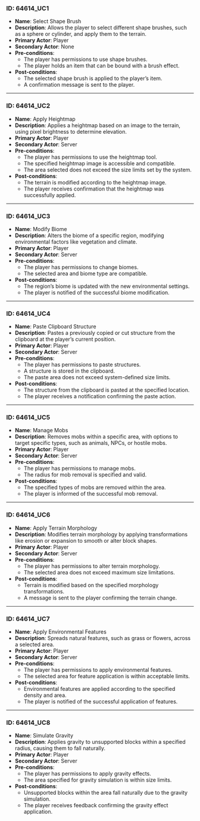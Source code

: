 ### ID: 64614_UC1

- **Name**: Select Shape Brush
- **Description**: Allows the player to select different shape brushes, such as a sphere or cylinder, and apply them to the terrain.
- **Primary Actor**: Player
- **Secondary Actor**: None
- **Pre-conditions**:
    - The player has permissions to use shape brushes.
    - The player holds an item that can be bound with a brush effect.
- **Post-conditions**:
    - The selected shape brush is applied to the player’s item.
    - A confirmation message is sent to the player.

---

### ID: 64614_UC2

- **Name**: Apply Heightmap
- **Description**: Applies a heightmap based on an image to the terrain, using pixel brightness to determine elevation.
- **Primary Actor**: Player
- **Secondary Actor**: Server
- **Pre-conditions**:
    - The player has permissions to use the heightmap tool.
    - The specified heightmap image is accessible and compatible.
    - The area selected does not exceed the size limits set by the system.
- **Post-conditions**:
    - The terrain is modified according to the heightmap image.
    - The player receives confirmation that the heightmap was successfully applied.

---

### ID: 64614_UC3

- **Name**: Modify Biome
- **Description**: Alters the biome of a specific region, modifying environmental factors like vegetation and climate.
- **Primary Actor**: Player
- **Secondary Actor**: Server
- **Pre-conditions**:
    - The player has permissions to change biomes.
    - The selected area and biome type are compatible.
- **Post-conditions**:
    - The region’s biome is updated with the new environmental settings.
    - The player is notified of the successful biome modification.

---

### ID: 64614_UC4

- **Name**: Paste Clipboard Structure
- **Description**: Pastes a previously copied or cut structure from the clipboard at the player’s current position.
- **Primary Actor**: Player
- **Secondary Actor**: Server
- **Pre-conditions**:
    - The player has permissions to paste structures.
    - A structure is stored in the clipboard.
    - The paste area does not exceed system-defined size limits.
- **Post-conditions**:
    - The structure from the clipboard is pasted at the specified location.
    - The player receives a notification confirming the paste action.

---

### ID: 64614_UC5

- **Name**: Manage Mobs
- **Description**: Removes mobs within a specific area, with options to target specific types, such as animals, NPCs, or hostile mobs.
- **Primary Actor**: Player
- **Secondary Actor**: Server
- **Pre-conditions**:
    - The player has permissions to manage mobs.
    - The radius for mob removal is specified and valid.
- **Post-conditions**:
    - The specified types of mobs are removed within the area.
    - The player is informed of the successful mob removal.

---

### ID: 64614_UC6

- **Name**: Apply Terrain Morphology
- **Description**: Modifies terrain morphology by applying transformations like erosion or expansion to smooth or alter block shapes.
- **Primary Actor**: Player
- **Secondary Actor**: Server
- **Pre-conditions**:
    - The player has permissions to alter terrain morphology.
    - The selected area does not exceed maximum size limitations.
- **Post-conditions**:
    - Terrain is modified based on the specified morphology transformations.
    - A message is sent to the player confirming the terrain change.

---

### ID: 64614_UC7

- **Name**: Apply Environmental Features
- **Description**: Spreads natural features, such as grass or flowers, across a selected area.
- **Primary Actor**: Player
- **Secondary Actor**: Server
- **Pre-conditions**:
    - The player has permissions to apply environmental features.
    - The selected area for feature application is within acceptable limits.
- **Post-conditions**:
    - Environmental features are applied according to the specified density and area.
    - The player is notified of the successful application of features.

---

### ID: 64614_UC8

- **Name**: Simulate Gravity
- **Description**: Applies gravity to unsupported blocks within a specified radius, causing them to fall naturally.
- **Primary Actor**: Player
- **Secondary Actor**: Server
- **Pre-conditions**:
    - The player has permissions to apply gravity effects.
    - The area specified for gravity simulation is within size limits.
- **Post-conditions**:
    - Unsupported blocks within the area fall naturally due to the gravity simulation.
    - The player receives feedback confirming the gravity effect application.